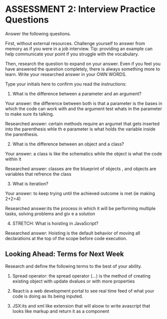 # ASSESSMENT 2: Interview Practice Questions

Answer the following questions.

First, without external resources. Challenge yourself to answer from memory as if you were in a job interview. Tip: providing an example can help communicate your point if you struggle with the vocabulary.

Then, research the question to expand on your answer. Even if you feel you have answered the question completely, there is always something more to learn. Write your researched answer in your OWN WORDS.

Type your initials here to confirm you read the instructions:

1. What is the difference between a parameter and an argument?

Your answer: the difference between both is that a parameter is the bases in which the code can work with and the argument test whats in the parameter to make sure its talking.

Researched answer: certain methods require an argumet that gets inserted into the parenthesis whle th e parameter is what holds the variable inside the parenthesis.

2. What is the difference between an object and a class?

Your answer: a class is like the schematics while the object is what the code within it

Researched answer: classes are the blueprint of objects , and objects are variables that refrence the class

3. What is iteration?

Your answer: to keep trying until the achieved outcome is met (ie making 2+2=4)

Researched answer:its the process in which it will be performing multiple tasks, solving problems and giv e a solution

4. STRETCH: What is hoisting in JavaScript?

Researched answer: Hoisting is the default behavior of moving all declarations at the top of the scope before code execution.

## Looking Ahead: Terms for Next Week

Research and define the following terms to the best of your ability.

1. Spread operator: the spread operator (...) is the method of creating existing object with update dvalues or  with more properties

2. React:is a web development portal to see real time feed of what your code is doing as its being inputed.

3. JSX:its and xml like extension that will aloow to write avascript that looks like markup and return it as a component